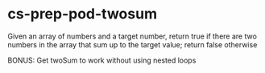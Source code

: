 # cs-prep-pod-twosum

Given an array of numbers and a target number, return true if there are two numbers in the array that sum up to the target value; return false otherwise

BONUS: Get twoSum to work without using nested loops
